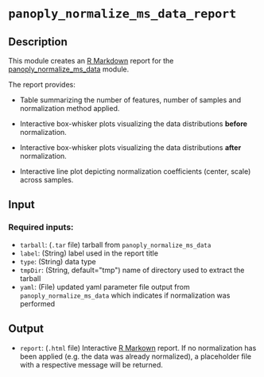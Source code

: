 # ```panoply_normalize_ms_data_report```

## Description

This module creates an [R Markdown](https://rmarkdown.rstudio.com/) report for the [panoply_normalize_ms_data](https://github.com/broadinstitute/PANOPLY/wiki/Data-Analysis-Modules%3A-panoply_normalize_ms_data) module.

The report provides:

* Table summarizing the number of features, number of samples and normalization method applied.

* Interactive box-whisker plots visualizing the data distributions **before** normalization.

* Interactive box-whisker plots visualizing the data distributions **after** normalization.

* Interactive line plot depicting normalization coefficients (center, scale) across samples.

## Input

### Required inputs:

* ```tarball```: (`.tar` file) tarball from ```panoply_normalize_ms_data```
* ```label```: (String) label used in the report title
* ```type```: (String) data type
* ```tmpDir```: (String, default="tmp") name of directory used to extract the tarball
* ```yaml```: (File) updated yaml parameter file output from ```panoply_normalize_ms_data``` which indicates if normalization was performed

## Output

* ```report```: (`.html` file) Interactive [R Markown](https://rmarkdown.rstudio.com/) report. If no normalization has been applied (e.g. the data was already normalized), a placeholder file with a respective message will be returned.
